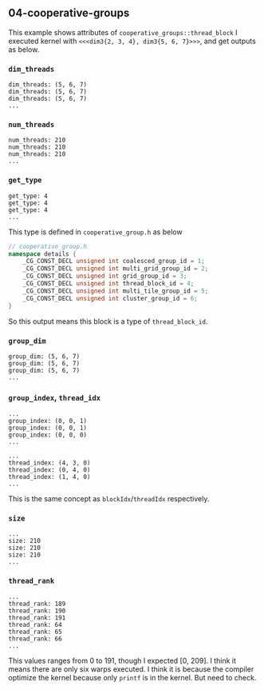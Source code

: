 ## 04-cooperative-groups
This example shows attributes of `cooperative_groups::thread_block`
I executed kernel with `<<<dim3{2, 3, 4}, dim3{5, 6, 7}>>>`, and get outputs as below.

### `dim_threads`
```text
dim_threads: (5, 6, 7)
dim_threads: (5, 6, 7)
dim_threads: (5, 6, 7)
...
```

### `num_threads`
```
num_threads: 210
num_threads: 210
num_threads: 210
...
```

### `get_type`
```
get_type: 4
get_type: 4
get_type: 4
...
```
This type is defined in `cooperative_group.h` as below
```cpp
// cooperative_group.h
namespace details {
    _CG_CONST_DECL unsigned int coalesced_group_id = 1;
    _CG_CONST_DECL unsigned int multi_grid_group_id = 2;
    _CG_CONST_DECL unsigned int grid_group_id = 3;
    _CG_CONST_DECL unsigned int thread_block_id = 4;
    _CG_CONST_DECL unsigned int multi_tile_group_id = 5;
    _CG_CONST_DECL unsigned int cluster_group_id = 6;
}
```
So this output means this block is a type of `thread_block_id`.

### `group_dim`
```
group_dim: (5, 6, 7)
group_dim: (5, 6, 7)
group_dim: (5, 6, 7)
...
```

### `group_index`, `thread_idx`
```
...
group_index: (0, 0, 1)
group_index: (0, 0, 1)
group_index: (0, 0, 0)
...
```
```
...
thread_index: (4, 3, 0)
thread_index: (0, 4, 0)
thread_index: (1, 4, 0)
...
```
This is the same concept as `blockIdx`/`threadIdx` respectively.

### `size`
```
...
size: 210
size: 210
size: 210
...
```

### `thread_rank`
```
...
thread_rank: 189
thread_rank: 190
thread_rank: 191
thread_rank: 64
thread_rank: 65
thread_rank: 66
...
```
This values ranges from 0 to 191, though I expected [0, 209]. I think it means there are only six warps executed. I think it is because the compiler optimize the kernel because only `printf` is in the kernel. But need to check.
